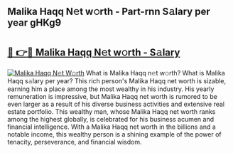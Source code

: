 ## Malika Haqq N𝚎t w𝚘rth - Part-rnn S𝚊lary per year gHKg9

# <h2><a href="http://gc2z9gv.nevu.top/?p=Malika+Haqq">🔗 👉🔴 Malika Haqq N𝚎t w𝚘rth - S𝚊lary</a></h2>

[![Malika Haqq N𝚎t W𝚘rth](https://i.imgur.com/Oavwk0R.jpeg)](http://gc2z9gv.nevu.top/?p=Malika+Haqq)
What is Malika Haqq n𝚎t w𝚘rth? What is Malika Haqq s𝚊lary per year?
This rich person's Malika Haqq net worth is sizable, earning him a place among the most wealthy in his industry. His yearly remuneration is impressive, but Malika Haqq net worth is rumored to be even larger as a result of his diverse business activities and extensive real estate portfolio. This wealthy man, whose Malika Haqq net worth ranks among the highest globally, is celebrated for his business acumen and financial intelligence. With a Malika Haqq net worth in the billions and a notable income, this wealthy person is a shining example of the power of tenacity, perseverance, and financial wisdom.

